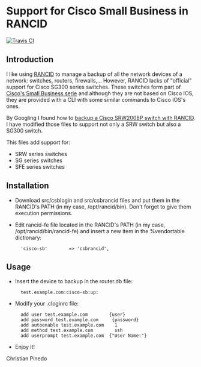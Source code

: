 Support for Cisco Small Business in RANCID
==========================================

[![Travis CI](https://travis-ci.org/chrpinedo/rancid-cisco-sb.svg)](https://travis-ci.org/chrpinedo/rancid-cisco-sb)

Introduction
------------

I like using [RANCID](http://www.shrubbery.net/rancid) to manage a backup of all
the network devices of a network: switches, routers, firewalls,... However,
RANCID lacks of "official" support for Cisco SG300 series switches. These
switches form part of [Cisco's Small Business
serie](http://www.cisco.com/c/en/us/products/switches/small-business-300-series-managed-switches/index.html)
and although they are not based on Cisco IOS, they are provided with a CLI with
some similar commands to Cisco IOS's ones.

By Googling I found how to [backup a Cisco SRW2008P switch with
RANCID](http://www.mork.no/~bjorn/srw2008/). I have modified those files to
support not only a SRW switch but also a SG300 switch.

This files add support for:
- SRW series switches
- SG series switches
- SFE series switches

Installation
------------

- Download src/csblogin and src/csbrancid files and put them in the 
  RANCID's PATH (in my case, /opt/rancid/bin). Don't forget to give them 
  execution permissions.
- Edit rancid-fe file located in the RANCID's PATH (in my case,
  /opt/rancid/bin/rancid-fe) and insert a new item in the %vendortable
  dictionary:

		'cisco-sb'        => 'csbrancid',

Usage
-----

- Insert the device to backup in the router.db file:

		test.example.com:cisco-sb:up:

- Modify your .cloginrc file:

		add user test.example.com        {user}
		add password test.example.com     {password}
		add autoenable test.example.com    1
		add method test.example.com        ssh
		add userprompt test.example.com  {"User Name:"}

- Enjoy it!


Christian Pinedo
